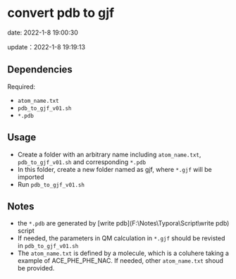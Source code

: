 # convert pdb to gjf

date: 2022-1-8 19:00:30

update：2022-1-8 19:19:13

## Dependencies

Required:

-  `atom_name.txt`
- `pdb_to_gjf_v01.sh`
-  `*.pdb`

## Usage

- Create a folder with an arbitrary name including `atom_name.txt`, `pdb_to_gjf_v01.sh` and  corresponding `*.pdb`
- In this folder, create a new folder named as gjf, where `*.gjf` will be imported
- Run  `pdb_to_gjf_v01.sh` 

## Notes

- the `*.pdb` are generated by [write pdb](F:\Notes\Typora\Script\write pdb) script  
- If needed, the parameters in QM calculation in  `*.gjf` should be revisted in `pdb_to_gjf_v01.sh` 
- The `atom_name.txt` is defined by a molecule, which is a coluhere taking a example of ACE_PHE_PHE_NAC. If needed, other  `atom_name.txt` shoud be provided.

